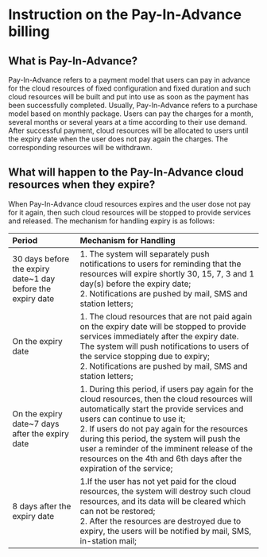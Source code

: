 # Instruction on the Pay-In-Advance billing
## What is Pay-In-Advance?

Pay-In-Advance refers to a payment model that users can pay in advance for the cloud resources of fixed configuration and fixed duration and such cloud resources will be built and put into use as soon as the payment has been successfully completed.
Usually, Pay-In-Advance refers to a purchase model based on monthly package. Users can pay the charges for a month, several months or several years at a time according to their use demand. After successful payment, cloud resources will be allocated to users until the expiry date when the user does not pay again the charges. The corresponding resources will be withdrawn.

## What will happen to the Pay-In-Advance cloud resources when they expire?
When Pay-In-Advance cloud resources expires and the user dose not pay for it again, then such cloud resources will be stopped to provide services and released.
The mechanism for handling expiry is as follows:

| Period | Mechanism for Handling |  
| :--------   | :---------  | 
| 30 days before the expiry date~1 day before the expiry date| 1. The system will separately push notifications to users for reminding that the resources will expire shortly 30, 15, 7, 3 and 1 day(s) before the expiry date; <br> 2. Notifications are pushed by mail, SMS and station letters;|   
|On the expiry date |1. The cloud resources that are not paid again on the expiry date will be stopped to provide services immediately after the expiry date. The system will push notifications to users of the service stopping due to expiry; <br>2. Notifications are pushed by mail, SMS and station letters;|  
| On the expiry date~7 days after the expiry date|1. During this period, if users pay again for the cloud resources, then the cloud resources will automatically start the provide services and users can continue to use it; <br>2. If users do not pay again for the resources during this period, the system will push the user a reminder of the imminent release of the resources on the 4th and 6th days after the expiration of the service;|
|8 days after the expiry date|1.If the user has not yet paid for the cloud resources, the system will destroy such cloud resources, and its data will be cleared which can not be restored; <br>2. After the resources are destroyed due to expiry, the users will be notified by mail, SMS, in-station mail;|

